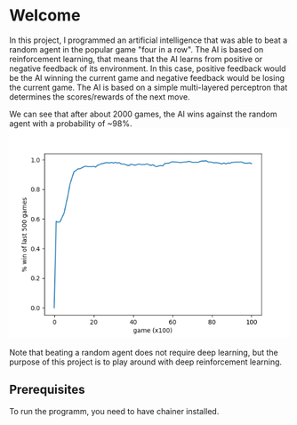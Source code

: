 # Welcome 

In this project, I programmed an artificial intelligence that was able to beat a random agent in the popular game "four in a row". The AI is based on reinforcement learning, that means that the AI learns from positive or negative feedback of its environment. In this case, positive feedback would be the AI winning the current game and negative feedback would be losing the current game. The AI is based on a simple multi-layered perceptron that determines the scores/rewards of the next move.

We can see that after about 2000 games, the AI wins against the random agent with a probability of ~98%. 
![success rate](https://github.com/STrucks/4gewinnt/blob/master/imgs/success_rate.png)

Note that beating a random agent does not require deep learning, but the purpose of this project is to play around with deep reinforcement learning.

## Prerequisites
To run the programm, you need to have chainer installed.
